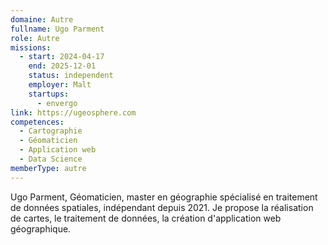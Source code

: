 ```yaml
---
domaine: Autre
fullname: Ugo Parment
role: Autre
missions:
  - start: 2024-04-17
    end: 2025-12-01
    status: independent
    employer: Malt
    startups:
      - envergo
link: https://ugeosphere.com
competences:
  - Cartographie
  - Géomaticien
  - Application web
  - Data Science
memberType: autre
---
```

Ugo Parment, Géomaticien, master en géographie spécialisé en traitement de données spatiales, indépendant depuis 2021.
Je propose la réalisation de cartes, le traitement de données, la création d'application web géographique.
